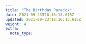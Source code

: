 ```yaml
---
title: "The Birthday Paradox"
date: 2021-09-23T18:16:13.615Z
updated: 2021-09-23T18:16:13.615Z
weight: 4
extra:
  note_type:  
---
```


